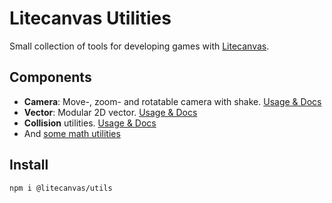 # Litecanvas Utilities

Small collection of tools for developing games with [Litecanvas](https://github.com/litecanvas/game-engine).

## Components

- **Camera**: Move-, zoom- and rotatable camera with shake. [Usage & Docs](https://github.com/litecanvas/utils/tree/main/src/camera)
- **Vector**: Modular 2D vector. [Usage & Docs](https://github.com/litecanvas/utils/tree/main/src/vector)
- **Collision** utilities. [Usage & Docs](https://github.com/litecanvas/utils/tree/main/src/collision)
- And [some math utilities](https://github.com/litecanvas/utils/tree/main/src/math)

## Install

```
npm i @litecanvas/utils
```
